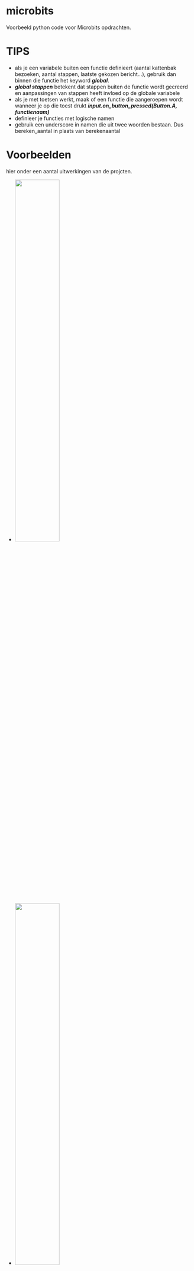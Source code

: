 # microbits

Voorbeeld python code voor Microbits opdrachten.

# TIPS
- als je een variabele buiten een functie definieert (aantal kattenbak bezoeken, aantal stappen, laatste gekozen bericht...), gebruik dan binnen die functie het keyword ***global***. 
- ***global stappen*** betekent dat stappen buiten de functie wordt gecreerd en aanpassingen van stappen heeft invloed op de globale variabele
- als je met toetsen werkt, maak of een functie die aangeroepen wordt wanneer je op die toest drukt ***input.on_button_pressed(Button.A, functienaam)***
- definieer je functies met logische namen
- gebruik een underscore in namen die uit twee woorden bestaan. Dus bereken_aantal in plaats van berekenaantal

# Voorbeelden 
hier onder een aantal uitwerkingen van de projcten.
- <img src="https://github.com/johantenhouten/co-teach/blob/main/media/robotarm.jpg" width=50% height=50%>
- <img src="https://github.com/johantenhouten/co-teach/blob/main/media/kattenluik.jpg" width=50% height=50%>
- <img src="https://github.com/johantenhouten/co-teach/blob/main/media/stappentellen-1.jpg" width=50% height=50%>
- <img src="https://github.com/johantenhouten/co-teach/blob/main/media/stappentellen-2.jpg" width=50% height=50%>

